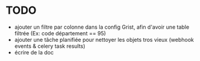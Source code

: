 # TODO

- ajouter un filtre par colonne dans la config Grist, afin d'avoir une table filtrée (Ex: code département == 95)
- ajouter une tâche planifiée pour nettoyer les objets tros vieux (webhook events & celery task results)
- écrire de la doc

